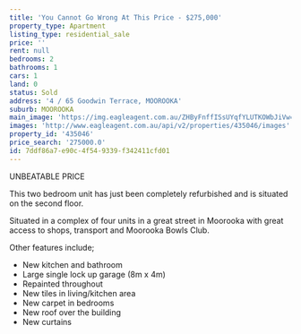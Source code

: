 ```yaml
---
title: 'You Cannot Go Wrong At This Price - $275,000'
property_type: Apartment
listing_type: residential_sale
price: ''
rent: null
bedrooms: 2
bathrooms: 1
cars: 1
land: 0
status: Sold
address: '4 / 65 Goodwin Terrace, MOOROOKA'
suburb: MOOROOKA
main_image: 'https://img.eagleagent.com.au/ZHByFnffISsUYqfYLUTKOWbJiVw=/1280x854/smart/https://s3-us-west-2.amazonaws.com/eagleagent-orig/images/6819949/106791531-image-M.jpg'
images: 'http://www.eagleagent.com.au/api/v2/properties/435046/images'
property_id: '435046'
price_search: '275000.0'
id: 7ddf86a7-e90c-4f54-9339-f342411cfd01
---
```

UNBEATABLE PRICE

This two bedroom unit has just been completely refurbished and is situated on the second floor.

Situated in a complex of four units in a great street in Moorooka with great access to shops, transport and Moorooka Bowls Club.

Other features include;
* New kitchen and bathroom
* Large single lock up garage (8m x 4m)
* Repainted throughout
* New tiles in living/kitchen area
* New carpet in bedrooms
* New roof over the building
* New curtains